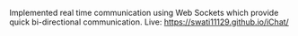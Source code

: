 Implemented real time communication using Web Sockets which provide quick bi-directional communication.
Live: https://swati11129.github.io/iChat/
